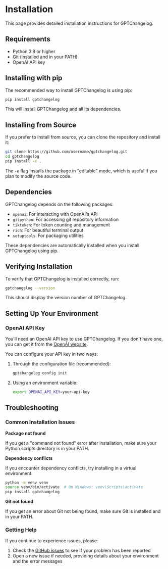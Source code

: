 # Installation

This page provides detailed installation instructions for GPTChangelog.

## Requirements

- Python 3.8 or higher
- Git (installed and in your PATH)
- OpenAI API key

## Installing with pip

The recommended way to install GPTChangelog is using pip:

```bash
pip install gptchangelog
```

This will install GPTChangelog and all its dependencies.

## Installing from Source

If you prefer to install from source, you can clone the repository and install it:

```bash
git clone https://github.com/username/gptchangelog.git
cd gptchangelog
pip install -e .
```

The `-e` flag installs the package in "editable" mode, which is useful if you plan to modify the source code.

## Dependencies

GPTChangelog depends on the following packages:

- `openai`: For interacting with OpenAI's API
- `gitpython`: For accessing git repository information
- `tiktoken`: For token counting and management
- `rich`: For beautiful terminal output
- `setuptools`: For packaging utilities

These dependencies are automatically installed when you install GPTChangelog using pip.

## Verifying Installation

To verify that GPTChangelog is installed correctly, run:

```bash
gptchangelog --version
```

This should display the version number of GPTChangelog.

## Setting Up Your Environment

### OpenAI API Key

You'll need an OpenAI API key to use GPTChangelog. If you don't have one, you can get it from the [OpenAI website](https://platform.openai.com/).

You can configure your API key in two ways:

1. Through the configuration file (recommended):
   ```bash
   gptchangelog config init
   ```

2. Using an environment variable:
   ```bash
   export OPENAI_API_KEY=your-api-key
   ```

## Troubleshooting

### Common Installation Issues

**Package not found**

If you get a "command not found" error after installation, make sure your Python scripts directory is in your PATH.

**Dependency conflicts**

If you encounter dependency conflicts, try installing in a virtual environment:

```bash
python -m venv venv
source venv/bin/activate  # On Windows: venv\Scripts\activate
pip install gptchangelog
```

**Git not found**

If you get an error about Git not being found, make sure Git is installed and in your PATH.

### Getting Help

If you continue to experience issues, please:

1. Check the [GitHub issues](https://github.com/username/gptchangelog/issues) to see if your problem has been reported
2. Open a new issue if needed, providing details about your environment and the error messages